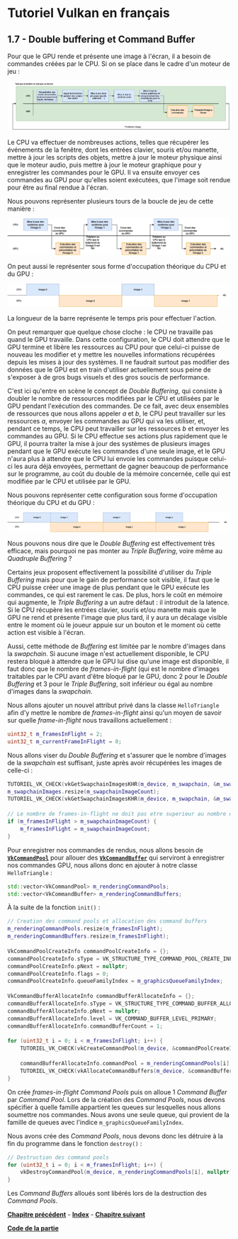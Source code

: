 # Tutoriel Vulkan en français
## 1.7 - Double buffering et Command Buffer

Pour que le GPU rende et présente une image à l'écran, il a besoin de commandes créées par le CPU. Si on se place dans le cadre d'un moteur de jeu :

![Boucle de jeu](images/boucle_jeu.png)

Le CPU va effectuer de nombreuses actions, telles que récupérer les événements de la fenêtre, dont les entrées clavier, souris et/ou manette, mettre à jour les scripts des objets, mettre à jour le moteur physique ainsi que le moteur audio, puis mettre à jour le moteur graphique pour y enregistrer les commandes pour le GPU. Il va ensuite envoyer ces commandes au GPU pour qu'elles soient exécutées, que l'image soit rendue pour être au final rendue à l'écran.

Nous pouvons représenter plusieurs tours de la boucle de jeu de cette manière :

![Plusieurs tours de boucle de jeu](images/boucle_jeu_plusieurs_tours.png)

On peut aussi le représenter sous forme d'occupation théorique du CPU et du GPU :

![Occupation du CPU et du GPU sans buffering](images/occupation_cpu_gpu_sans_buffering.png)

La longueur de la barre représente le temps pris pour effectuer l'action.

On peut remarquer que quelque chose cloche : le CPU ne travaille pas quand le GPU travaille. Dans cette configuration, le CPU doit attendre que le GPU termine et libère les ressources au CPU pour que celui-ci puisse de nouveau les modifier et y mettre les nouvelles informations récupérées depuis les mises à jour des systèmes. Il ne faudrait surtout pas modifier des données que le GPU est en train d'utiliser actuellement sous peine de s'exposer à de gros bugs visuels et des gros soucis de performance.

C'est ici qu'entre en scène le concept de *Double Buffering*, qui consiste à doubler le nombre de ressources modifiées par le CPU et utilisées par le GPU pendant l'exécution des commandes. De ce fait, avec deux ensembles de ressources que nous allons appeler *a* et *b*, le CPU peut travailler sur les ressources *a*, envoyer les commandes au GPU qui va les utiliser, et, pendant ce temps, le CPU peut travailler sur les ressources *b* et envoyer les commandes au GPU. Si le CPU effectue ses actions plus rapidement que le GPU, il pourra traiter la mise à jour des systèmes de plusieurs images pendant que le GPU exécute les commandes d'une seule image, et le GPU n'aura plus à attendre que le CPU lui envoie les commandes puisque celui-ci les aura déjà envoyées, permettant de gagner beaucoup de performance sur le programme, au coût du double de la mémoire concernée, celle qui est modifiée par le CPU et utilisée par le GPU.

Nous pouvons représenter cette configuration sous forme d'occupation théorique du CPU et du GPU :

![Occupation du CPU et du GPU avec double buffering](images/occupation_cpu_gpu_double_buffering.png)

Nous pouvons nous dire que le *Double Buffering* est effectivement très efficace, mais pourquoi ne pas monter au *Triple Buffering*, voire même au *Quadruple Buffering* ?

Certains jeux proposent effectivement la possibilité d'utiliser du *Triple Buffering* mais pour que le gain de performance soit visible, il faut que le CPU puisse créer une image de plus pendant que le GPU exécute les commandes, ce qui est rarement le cas. De plus, hors le coût en mémoire qui augmente, le *Triple Buffering* a un autre défaut : il introduit de la latence. Si le CPU récupère les entrées clavier, souris et/ou manette mais que le GPU ne rend et présente l'image que plus tard, il y aura un décalage visible entre le moment où le joueur appuie sur un bouton et le moment où cette action est visible à l'écran.

Aussi, cette méthode de *Buffering* est limitée par le nombre d'images dans la *swapchain*. Si aucune image n'est actuellement disponible, le CPU restera bloqué à attendre que le GPU lui dise qu'une image est disponible, il faut donc que le nombre de *frames-in-flight* (qui est le nombre d'images traitables par le CPU avant d'être bloqué par le GPU, donc 2 pour le *Double Buffering* et 3 pour le *Triple Buffering*, soit inférieur ou égal au nombre d'images dans la *swapchain*.

Nous allons ajouter un nouvel attribut privé dans la classe ``HelloTriangle`` afin d'y mettre le nombre de *frames-in-flight* ainsi qu'un moyen de savoir sur quelle *frame-in-flight* nous travaillons actuellement :

```CPP
uint32_t m_framesInFlight = 2;
uint32_t m_currentFrameInFlight = 0;
```

Nous allons viser du *Double Buffering* et s'assurer que le nombre d'images de la *swapchain* est suffisant, juste après avoir récupérées les images de celle-ci :

```CPP
TUTORIEL_VK_CHECK(vkGetSwapchainImagesKHR(m_device, m_swapchain, &m_swapchainImageCount, nullptr));
m_swapchainImages.resize(m_swapchainImageCount);
TUTORIEL_VK_CHECK(vkGetSwapchainImagesKHR(m_device, m_swapchain, &m_swapchainImageCount, m_swapchainImages.data()));

// Le nombre de frames-in-flight ne doit pas etre superieur au nombre d'images dans la swapchain
if (m_framesInFlight > m_swapchainImageCount) {
	m_framesInFlight = m_swapchainImageCount;
}
```

Pour enregistrer nos commandes de rendus, nous allons besoin de [**``VkCommandPool``**](https://registry.khronos.org/vulkan/specs/1.3-extensions/man/html/VkCommandPool.html) pour allouer des [**``VkCommandBuffer``**](https://registry.khronos.org/vulkan/specs/1.3-extensions/man/html/VkCommandBuffer.html) qui serviront à enregistrer nos commandes GPU, nous allons donc en ajouter à notre classe ``HelloTriangle`` :

```CPP
std::vector<VkCommandPool> m_renderingCommandPools;
std::vector<VkCommandBuffer> m_renderingCommandBuffers;
```

À la suite de la fonction ``init()`` :

```CPP
// Creation des command pools et allocation des command buffers
m_renderingCommandPools.resize(m_framesInFlight);
m_renderingCommandBuffers.resize(m_framesInFlight);

VkCommandPoolCreateInfo commandPoolCreateInfo = {};
commandPoolCreateInfo.sType = VK_STRUCTURE_TYPE_COMMAND_POOL_CREATE_INFO;
commandPoolCreateInfo.pNext = nullptr;
commandPoolCreateInfo.flags = 0;
commandPoolCreateInfo.queueFamilyIndex = m_graphicsQueueFamilyIndex;

VkCommandBufferAllocateInfo commandBufferAllocateInfo = {};
commandBufferAllocateInfo.sType = VK_STRUCTURE_TYPE_COMMAND_BUFFER_ALLOCATE_INFO;
commandBufferAllocateInfo.pNext = nullptr;
commandBufferAllocateInfo.level = VK_COMMAND_BUFFER_LEVEL_PRIMARY;
commandBufferAllocateInfo.commandBufferCount = 1;

for (uint32_t i = 0; i < m_framesInFlight; i++) {
	TUTORIEL_VK_CHECK(vkCreateCommandPool(m_device, &commandPoolCreateInfo, nullptr, &m_renderingCommandPools[i]));

	commandBufferAllocateInfo.commandPool = m_renderingCommandPools[i];
	TUTORIEL_VK_CHECK(vkAllocateCommandBuffers(m_device, &commandBufferAllocateInfo, &m_renderingCommandBuffers[i]));
}
```

On crée *frames-in-flight* *Command Pools* puis on alloue 1 *Command Buffer* par *Command Pool*. Lors de la création des *Command Pools*, nous devons spécifier à quelle famille appartient les queues sur lesquelles nous allons soumettre nos commandes. Nous avons une seule queue, qui provient de la famille de queues avec l'indice ``m_graphicsQueueFamilyIndex``.

Nous avons crée des *Command Pools*, nous devons donc les détruire à la fin du programme dans le fonction ``destroy()`` :

```CPP
// Destruction des command pools
for (uint32_t i = 0; i < m_framesInFlight; i++) {
	vkDestroyCommandPool(m_device, m_renderingCommandPools[i], nullptr);
}
```

Les *Command Buffers* alloués sont libérés lors de la destruction des *Command Pools*.

[**Chapitre précédent**](6/7.md) - [**Index**](../index.md) - [**Chapitre suivant**](8.md)

[**Code de la partie**](https://github.com/ZaOniRinku/TutorielVulkanFR/tree/partie1/7)